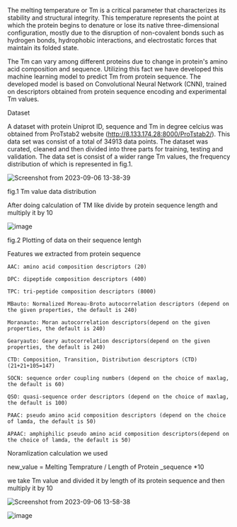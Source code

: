 The melting temperature or Tm is a critical parameter that characterizes its stability and structural integrity. This temperature represents the point at which the protein begins to denature or lose its native three-dimensional configuration, mostly due to the disruption of non-covalent bonds such as hydrogen bonds, hydrophobic interactions, and electrostatic forces that maintain its folded state.

The Tm can vary among different proteins due to change in protein's amino acid composition and sequence. Utilizing this fact we have developed this machine learning model to predict Tm from protein sequence. The developed model is based on Convolutional Neural Network (CNN), trained on descriptors obtained from protein sequence encoding and experimental Tm values.

Dataset

A dataset with protein Uniprot ID, sequence and Tm in degree celcius was obtained from ProTstab2 website (http://8.133.174.28:8000/ProTstab2/). This data set was consist of a total of 34913 data points. The dataset was curated, cleaned and then divided into three parts for training, testing and validation. The data set is consist of a wider range Tm values, the frequency distribution of which is represented in fig.1.

![Screenshot from 2023-09-06 13-38-39](https://github.com/Growdeatechnology/Tm_prediction/assets/72397529/5b74bb45-0dc2-4b7a-a2de-4c799e109498)

fig.1 Tm value data distribution

After doing calculation of TM like divide by protein sequence length and multiply it by 10

![image](https://github.com/Growdeatechnology/Tm_prediction/assets/72397529/7bb36025-c4ab-44a9-a3e5-7b647c6c3475)

fig.2 Plotting of data on their sequence lentgh

Features we extracted from protein sequence 
    
    AAC: amino acid composition descriptors (20)
    
    DPC: dipeptide composition descriptors (400)
    
    TPC: tri-peptide composition descriptors (8000)
    
    MBauto: Normalized Moreau-Broto autocorrelation descriptors (depend on the given properties, the default is 240)
    
    Moranauto: Moran autocorrelation descriptors(depend on the given properties, the default is 240)
    
    Gearyauto: Geary autocorrelation descriptors(depend on the given properties, the default is 240)
    
    CTD: Composition, Transition, Distribution descriptors (CTD) (21+21+105=147)
    
    SOCN: sequence order coupling numbers (depend on the choice of maxlag, the default is 60)
    
    QSO: quasi-sequence order descriptors (depend on the choice of maxlag, the default is 100)
    
    PAAC: pseudo amino acid composition descriptors (depend on the choice of lamda, the default is 50)
    
    APAAC: amphiphilic pseudo amino acid composition descriptors(depend on the choice of lamda, the default is 50)

Noramlization calculation we used

new_value = Melting Temprature / Length of Protein _sequence *10

we take Tm value and divided it by length of its protein sequence and then
multiply it by 10

![Screenshot from 2023-09-06 13-58-38](https://github.com/Growdeatechnology/Tm_prediction/assets/72397529/9e6ccaea-7a2e-43f5-a0e6-d25716d74a7e)

![image](https://github.com/Growdeatechnology/Tm_prediction/assets/72397529/08305973-f2e8-46ea-a9c8-aa17f4cba67d)

